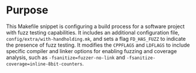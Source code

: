 # Purpose
This Makefile snippet is configuring a build process for a software project with fuzz testing capabilities. It includes an additional configuration file, `config/extra/with-handholding.mk`, and sets a flag `FD_HAS_FUZZ` to indicate the presence of fuzz testing. It modifies the `CPPFLAGS` and `LDFLAGS` to include specific compiler and linker options for enabling fuzzing and coverage analysis, such as `-fsanitize=fuzzer-no-link` and `-fsanitize-coverage=inline-8bit-counters`.
